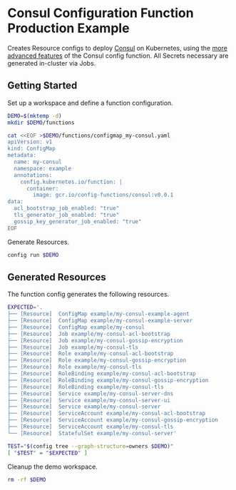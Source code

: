 [consul]: https://www.consul.io/

# Consul Configuration Function Production Example

Creates Resource configs to deploy [Consul][consul] on Kubernetes, using the
[more advanced features](./README.md#function-features) of the Consul config
function. All Secrets necessary are generated in-cluster via Jobs.

## Getting Started

Set up a workspace and define a function configuration.
<!-- @createFunctionConfig @test -->
```sh
DEMO=$(mktemp -d)
mkdir $DEMO/functions

cat <<EOF >$DEMO/functions/configmap_my-consul.yaml
apiVersion: v1
kind: ConfigMap
metadata:
  name: my-consul
  namespace: example
  annotations:
    config.kubernetes.io/function: |
      container:
        image: gcr.io/config-functions/consul:v0.0.1
data:
  acl_bootstrap_job_enabled: "true"
  tls_generator_job_enabled: "true"
  gossip_key_generator_job_enabled: "true"
EOF
```

Generate Resources.
<!-- @generateInitialResources @test -->
```sh
config run $DEMO
```

## Generated Resources

The function config generates the following resources.
<!-- @verifyResourceList @test -->
```sh
EXPECTED='.
├── [Resource]  ConfigMap example/my-consul-example-agent
├── [Resource]  ConfigMap example/my-consul-example-server
├── [Resource]  ConfigMap example/my-consul
├── [Resource]  Job example/my-consul-acl-bootstrap
├── [Resource]  Job example/my-consul-gossip-encryption
├── [Resource]  Job example/my-consul-tls
├── [Resource]  Role example/my-consul-acl-bootstrap
├── [Resource]  Role example/my-consul-gossip-encryption
├── [Resource]  Role example/my-consul-tls
├── [Resource]  RoleBinding example/my-consul-acl-bootstrap
├── [Resource]  RoleBinding example/my-consul-gossip-encryption
├── [Resource]  RoleBinding example/my-consul-tls
├── [Resource]  Service example/my-consul-server-dns
├── [Resource]  Service example/my-consul-server-ui
├── [Resource]  Service example/my-consul-server
├── [Resource]  ServiceAccount example/my-consul-acl-bootstrap
├── [Resource]  ServiceAccount example/my-consul-gossip-encryption
├── [Resource]  ServiceAccount example/my-consul-tls
└── [Resource]  StatefulSet example/my-consul-server'

TEST="$(config tree --graph-structure=owners $DEMO)"
[ "$TEST" = "$EXPECTED" ]
```

Cleanup the demo workspace.
<!-- @cleanupWorkspace @test -->
```sh
rm -rf $DEMO
```
